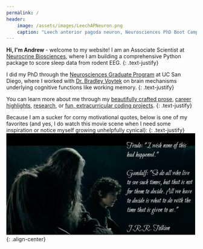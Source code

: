 ```yaml
---
permalink: /
header: 
    image: /assets/images/LeechAPNeuron.png
    caption: "Leech anterior pagoda neuron, Neurosciences PhD Boot Camp"
---
```

**Hi, I'm Andrew** - welcome to my website! I am an Associate Scientist at [Neurocrine Biosciences](https://www.meta.com/), where I am building a comprehensive Python package to score sleep data from rodent EEG. 
{: .text-justify}

I did my PhD through the [Neurosciences Graduate Program](https://neurograd.ucsd.edu/) at UC San Diego, where I worked with [Dr. Bradley Voytek](https://cogsci.ucsd.edu/people/faculty/bradley-voytek.html) on brain mechanisms underlying cognitive functions like working memory. 
{: .text-justify}

You can learn more about me through my [beautifully crafted prose](/about/), [career highlights](/resume/), [research](/research/), or [fun, extracurricular coding projects](/projects/). 
{: .text-justify}

Because I am a sucker for corny motivational quotes, below is one of my favorites (and yes, I do watch this movie scene when I need some inspiration or notice myself growing unhelpfully cynical):
{: .text-justify}
<img src="/assets/images/gandalf.png" width="500">{: .align-center}